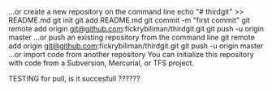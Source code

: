 …or create a new repository on the command line
echo "# thirdgit" >> README.md
git init
git add README.md
git commit -m "first commit"
git remote add origin git@github.com:fickrybiliman/thirdgit.git
git push -u origin master
…or push an existing repository from the command line
git remote add origin git@github.com:fickrybiliman/thirdgit.git
git push -u origin master
…or import code from another repository
You can initialize this repository with code from a Subversion, Mercurial, or TFS project.

TESTING for pull, is it succesfull ??????


